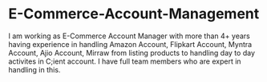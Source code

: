 # E-Commerce-Account-Management
I am working as E-Commerce Account Manager with more than 4+ years having experience in handling Amazon Account, Flipkart Account, Myntra Account, Ajio Account, Mirraw from listing products to handling day to day activites in C;ient account. I have full team members who are expert in handling in this.
